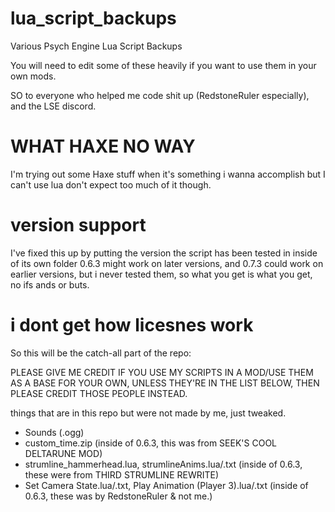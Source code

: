 # lua_script_backups
Various Psych Engine Lua Script Backups

You will need to edit some of these heavily if you want to use them in your own mods.

SO to everyone who helped me code shit up (RedstoneRuler especially), and the LSE discord.

# WHAT HAXE NO WAY

I'm trying out some Haxe stuff when it's something i wanna accomplish but I can't use lua
don't expect too much of it though.

# version support
I've fixed this up by putting the version the script has been tested in inside of its own folder
0.6.3 might work on later versions, and 0.7.3 could work on earlier versions, but i never tested them,
so what you get is what you get, no ifs ands or buts.

# i dont get how licesnes work

So this will be the catch-all part of the repo:

PLEASE GIVE ME CREDIT IF YOU USE MY SCRIPTS IN A MOD/USE THEM AS A BASE FOR YOUR OWN,
UNLESS THEY'RE IN THE LIST BELOW, THEN PLEASE CREDIT THOSE PEOPLE INSTEAD.

things that are in this repo but were not made by me, just tweaked.
- Sounds (.ogg)
- custom_time.zip (inside of 0.6.3, this was from SEEK'S COOL DELTARUNE MOD)
- strumline_hammerhead.lua, strumlineAnims.lua/.txt (inside of 0.6.3, these were from THIRD STRUMLINE REWRITE)
- Set Camera State.lua/.txt, Play Animation (Player 3).lua/.txt (inside of 0.6.3, these was by RedstoneRuler & not me.)
